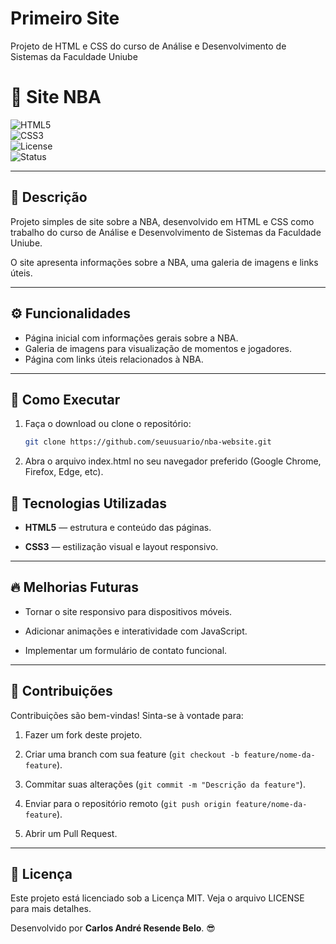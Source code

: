 # Primeiro Site  
Projeto de HTML e CSS do curso de Análise e Desenvolvimento de Sistemas da Faculdade Uniube  

# 📝 Site NBA

![HTML5](https://img.shields.io/badge/HTML5-E34F26?logo=html5&logoColor=white)  
![CSS3](https://img.shields.io/badge/CSS3-1572B6?logo=css3&logoColor=white)  
![License](https://img.shields.io/badge/License-MIT-green)  
![Status](https://img.shields.io/badge/Status-Ativo-success)  

---  

## 📌 Descrição  
Projeto simples de site sobre a NBA, desenvolvido em HTML e CSS como trabalho do curso de Análise e Desenvolvimento de Sistemas da Faculdade Uniube.  

O site apresenta informações sobre a NBA, uma galeria de imagens e links úteis.  

---  

## ⚙️ Funcionalidades  
- Página inicial com informações gerais sobre a NBA.  
- Galeria de imagens para visualização de momentos e jogadores.  
- Página com links úteis relacionados à NBA.  

---  

## 🚀 Como Executar  

1. Faça o download ou clone o repositório:  
   ```bash  
   git clone https://github.com/seuusuario/nba-website.git  

2. Abra o arquivo index.html no seu navegador preferido (Google Chrome, Firefox, Edge, etc).

## 🔧 Tecnologias Utilizadas

- **HTML5** — estrutura e conteúdo das páginas.

- **CSS3** — estilização visual e layout responsivo.

---

## 🔥 Melhorias Futuras

- Tornar o site responsivo para dispositivos móveis.

- Adicionar animações e interatividade com JavaScript.

- Implementar um formulário de contato funcional.

---

## 🤝 Contribuições

Contribuições são bem-vindas! Sinta-se à vontade para:

1. Fazer um fork deste projeto.

2. Criar uma branch com sua feature (`git checkout -b feature/nome-da-feature`).

3. Commitar suas alterações (`git commit -m "Descrição da feature"`).

4. Enviar para o repositório remoto (`git push origin feature/nome-da-feature`).

5. Abrir um Pull Request.

---

## 📜 Licença

Este projeto está licenciado sob a Licença MIT. Veja o arquivo LICENSE para mais detalhes.

Desenvolvido por **Carlos André Resende Belo**. 😎
